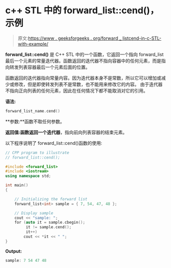 # c++ STL 中的 forward_list::cend()，示例

> 原文:[https://www . geeksforgeeks . org/forward _ listcend-in-c-STL-with-example/](https://www.geeksforgeeks.org/forward_listcend-in-c-stl-with-example/)

**forward_list::cend()** 是 C++ STL 中的一个函数，它返回一个指向 forward_list 最后一个元素的常量迭代器。函数返回的迭代器不指向容器中的任何元素，而是指向转发列表容器最后一个元素后面的位置。

函数返回的迭代器指向常量内容。因为迭代器本身不是常数，所以它可以增加或减少或修改，但是即使转发列表不是常数，也不能用来修改它的内容。
由于迭代器不指向正向列表的任何元素，因此在任何情况下都不能取消对它的引用。

**语法:**

```cpp
forward_list_name.cend()
```

**参数:**函数不取任何参数。

**返回值:**函数返回一个**迭代器**，指向前向列表容器的结束元素。

以下程序说明了 forward_list::cend()函数的使用:

```cpp
// CPP program to illustrate
// forward_list::cend();

#include <forward_list>
#include <iostream>
using namespace std;

int main()
{

    // Initializing the forward list
    forward_list<int> sample = { 7, 54, 47, 48 };

    // Display sample
    cout << "sample: ";
    for (auto it = sample.cbegin();
         it != sample.cend();
         it++)
        cout << *it << " ";
}
```

**Output:**

```cpp
sample: 7 54 47 48

```